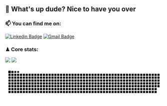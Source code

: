 ## 👋 What's up dude? Nice to have you over

### 📫 You can find me on:
[![Linkedin Badge](https://img.shields.io/badge/-LinkedIn-blue?style=for-the-badge&logo=Linkedin&logoColor=white&link=https://www.linkedin.com/in/luccas-specht/)](https://www.linkedin.com/in/luccas-specht/)
[![Gmail Badge](https://img.shields.io/badge/Gmail-red?style=for-the-badge&logo=gmail&logoColor=white&link=mailto:luccasspecht70@gmail.com)](mailto:luccasspecht70@gmail.com)

### ♟ Core stats:
<div>
  <img height="140em" src="https://github-readme-stats.vercel.app/api?username=luccas-specht&hide=contribs,issues&show_icons=true&theme=tokyonight&include_all_commits=true&count_private=true"/>
  <img height="140em" src="https://github-readme-stats.vercel.app/api/top-langs/?username=luccas-specht&hide=objective-c,python,html,css,ruby,starlark,shell,scss,handlebars&layout=compact&langs_count=7&theme=tokyonight"/>
</div>

![Snake animation](https://github.com/luccas-specht/luccas-specht/blob/output/github-contribution-grid-snake.svg)
